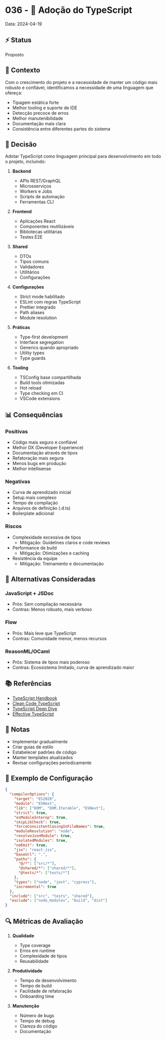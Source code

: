 # 036 - 📝 Adoção do TypeScript

Data: 2024-04-19

## ⚡ Status

Proposto

## 🎯 Contexto

Com o crescimento do projeto e a necessidade de manter um código mais robusto e confiável, identificamos a necessidade de uma linguagem que ofereça:

- Tipagem estática forte
- Melhor tooling e suporte de IDE
- Detecção precoce de erros
- Melhor manutenibilidade
- Documentação mais clara
- Consistência entre diferentes partes do sistema

## 🔨 Decisão

Adotar TypeScript como linguagem principal para desenvolvimento em todo o projeto, incluindo:

1. **Backend**
   - APIs REST/GraphQL
   - Microsserviços
   - Workers e Jobs
   - Scripts de automação
   - Ferramentas CLI

2. **Frontend**
   - Aplicações React
   - Componentes reutilizáveis
   - Bibliotecas utilitárias
   - Testes E2E

3. **Shared**
   - DTOs
   - Tipos comuns
   - Validadores
   - Utilitários
   - Configurações

4. **Configurações**
   - Strict mode habilitado
   - ESLint com regras TypeScript
   - Prettier integrado
   - Path aliases
   - Module resolution

5. **Práticas**
   - Type-first development
   - Interface segregation
   - Generics quando apropriado
   - Utility types
   - Type guards

6. **Tooling**
   - TSConfig base compartilhada
   - Build tools otimizadas
   - Hot reload
   - Type checking em CI
   - VSCode extensions

## 📊 Consequências

### Positivas

- Código mais seguro e confiável
- Melhor DX (Developer Experience)
- Documentação através de tipos
- Refatoração mais segura
- Menos bugs em produção
- Melhor intellisense

### Negativas

- Curva de aprendizado inicial
- Setup mais complexo
- Tempo de compilação
- Arquivos de definição (.d.ts)
- Boilerplate adicional

### Riscos

- Complexidade excessiva de tipos
  - Mitigação: Guidelines claros e code reviews
- Performance de build
  - Mitigação: Otimizações e caching
- Resistência da equipe
  - Mitigação: Treinamento e documentação

## 🔄 Alternativas Consideradas

### JavaScript + JSDoc
- Prós: Sem compilação necessária
- Contras: Menos robusto, mais verboso

### Flow
- Prós: Mais leve que TypeScript
- Contras: Comunidade menor, menos recursos

### ReasonML/OCaml
- Prós: Sistema de tipos mais poderoso
- Contras: Ecossistema limitado, curva de aprendizado maior

## 📚 Referências

- [TypeScript Handbook](https://www.typescriptlang.org/docs/handbook/intro.html)
- [Clean Code TypeScript](https://github.com/labs42io/clean-code-typescript)
- [TypeScript Deep Dive](https://basarat.gitbook.io/typescript/)
- [Effective TypeScript](https://effectivetypescript.com/)

## 📝 Notas

- Implementar gradualmente
- Criar guias de estilo
- Estabelecer padrões de código
- Manter templates atualizados
- Revisar configurações periodicamente

## 🎨 Exemplo de Configuração

```json
{
  "compilerOptions": {
    "target": "ES2020",
    "module": "ESNext",
    "lib": ["DOM", "DOM.Iterable", "ESNext"],
    "strict": true,
    "esModuleInterop": true,
    "skipLibCheck": true,
    "forceConsistentCasingInFileNames": true,
    "moduleResolution": "node",
    "resolveJsonModule": true,
    "isolatedModules": true,
    "noEmit": true,
    "jsx": "react-jsx",
    "baseUrl": ".",
    "paths": {
      "@/*": ["src/*"],
      "@shared/*": ["shared/*"],
      "@tests/*": ["tests/*"]
    },
    "types": ["node", "jest", "cypress"],
    "incremental": true
  },
  "include": ["src", "tests", "shared"],
  "exclude": ["node_modules", "build", "dist"]
}
```

## 🔍 Métricas de Avaliação

1. **Qualidade**
   - Type coverage
   - Erros em runtime
   - Complexidade de tipos
   - Reusabilidade

2. **Produtividade**
   - Tempo de desenvolvimento
   - Tempo de build
   - Facilidade de refatoração
   - Onboarding time

3. **Manutenção**
   - Número de bugs
   - Tempo de debug
   - Clareza do código
   - Documentação 